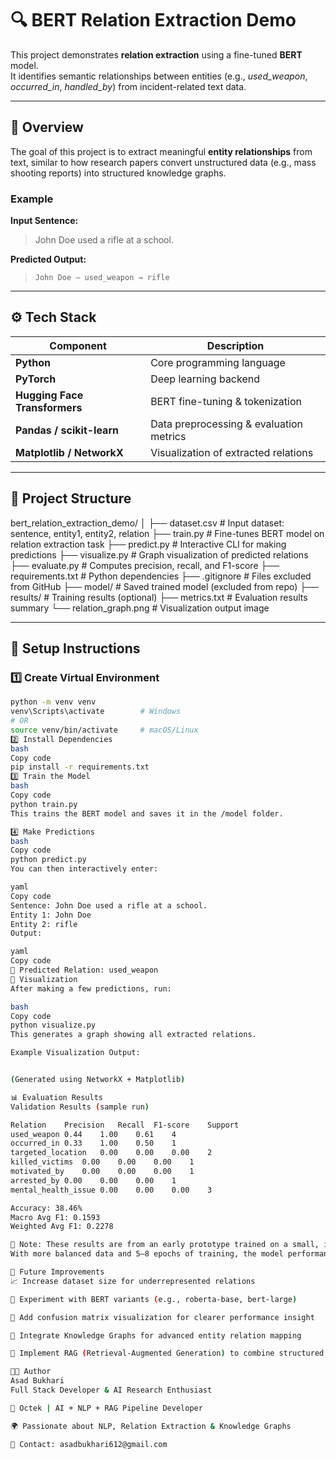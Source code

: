 # 🔍 BERT Relation Extraction Demo

This project demonstrates **relation extraction** using a fine-tuned **BERT** model.  
It identifies semantic relationships between entities (e.g., *used_weapon*, *occurred_in*, *handled_by*) from incident-related text data.

---

## 🧠 Overview

The goal of this project is to extract meaningful **entity relationships** from text, similar to how research papers convert unstructured data (e.g., mass shooting reports) into structured knowledge graphs.

### Example

**Input Sentence:**
> John Doe used a rifle at a school.

**Predicted Output:**
> `John Doe — used_weapon → rifle`

---

## ⚙️ Tech Stack

| Component | Description |
|------------|-------------|
| **Python** | Core programming language |
| **PyTorch** | Deep learning backend |
| **Hugging Face Transformers** | BERT fine-tuning & tokenization |
| **Pandas / scikit-learn** | Data preprocessing & evaluation metrics |
| **Matplotlib / NetworkX** | Visualization of extracted relations |

---

## 🧩 Project Structure

bert_relation_extraction_demo/
│
├── dataset.csv # Input dataset: sentence, entity1, entity2, relation
├── train.py # Fine-tunes BERT model on relation extraction task
├── predict.py # Interactive CLI for making predictions
├── visualize.py # Graph visualization of predicted relations
├── evaluate.py # Computes precision, recall, and F1-score
├── requirements.txt # Python dependencies
├── .gitignore # Files excluded from GitHub
├── model/ # Saved trained model (excluded from repo)
├── results/ # Training results (optional)
├── metrics.txt # Evaluation results summary
└── relation_graph.png # Visualization output image


---

## 🚀 Setup Instructions

### 1️⃣ Create Virtual Environment
```bash
python -m venv venv
venv\Scripts\activate        # Windows
# OR
source venv/bin/activate     # macOS/Linux
2️⃣ Install Dependencies
bash
Copy code
pip install -r requirements.txt
3️⃣ Train the Model
bash
Copy code
python train.py
This trains the BERT model and saves it in the /model folder.

4️⃣ Make Predictions
bash
Copy code
python predict.py
You can then interactively enter:

yaml
Copy code
Sentence: John Doe used a rifle at a school.
Entity 1: John Doe
Entity 2: rifle
Output:

yaml
Copy code
🔹 Predicted Relation: used_weapon
🎨 Visualization
After making a few predictions, run:

bash
Copy code
python visualize.py
This generates a graph showing all extracted relations.

Example Visualization Output:


(Generated using NetworkX + Matplotlib)

📊 Evaluation Results
Validation Results (sample run)

Relation	Precision	Recall	F1-score	Support
used_weapon	0.44	1.00	0.61	4
occurred_in	0.33	1.00	0.50	1
targeted_location	0.00	0.00	0.00	2
killed_victims	0.00	0.00	0.00	1
motivated_by	0.00	0.00	0.00	1
arrested_by	0.00	0.00	0.00	1
mental_health_issue	0.00	0.00	0.00	3

Accuracy: 38.46%
Macro Avg F1: 0.1593
Weighted Avg F1: 0.2278

🧩 Note: These results are from an early prototype trained on a small, imbalanced dataset.
With more balanced data and 5–8 epochs of training, the model performance is expected to improve significantly.

🎯 Future Improvements
📈 Increase dataset size for underrepresented relations

🧩 Experiment with BERT variants (e.g., roberta-base, bert-large)

🧠 Add confusion matrix visualization for clearer performance insight

🔗 Integrate Knowledge Graphs for advanced entity relation mapping

🚀 Implement RAG (Retrieval-Augmented Generation) to combine structured + unstructured reasoning

👨‍💻 Author
Asad Bukhari
Full Stack Developer & AI Research Enthusiast

💼 Octek | AI + NLP + RAG Pipeline Developer

🌍 Passionate about NLP, Relation Extraction & Knowledge Graphs

📧 Contact: asadbukhari612@gmail.com